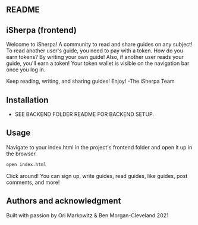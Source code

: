 ## README

## iSherpa (frontend)

Welcome to iSherpa! A community to read and share guides on any subject! To read another user's guide, you need to pay with a token. How do you earn tokens? By writing your own guide! Also, if another user reads your guide, you'll earn a token! Your token wallet is visible on the navigation bar once you log in.

Keep reading, writing, and sharing guides! Enjoy! -The iSherpa Team

## Installation

- SEE BACKEND FOLDER README FOR BACKEND SETUP.

## Usage

Navigate to your index.html in the project's frontend folder and open it up in the browser.

```zsh
open index.html
```

Click around! You can sign up, write guides, read guides, like guides, post comments, and more!

## Authors and acknowledgment

Built with passion by Ori Markowitz & Ben Morgan-Cleveland 2021
